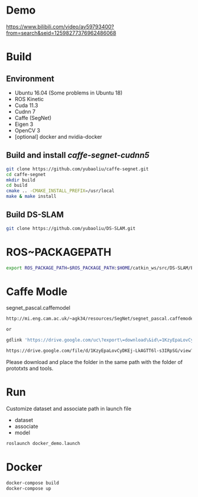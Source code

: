 # Demo

<https://www.bilibili.com/video/av59793400?from=search&seid=12598277376962486068>

# Build

## Environment
- Ubuntu 16.04 (Some problems in Ubuntu 18)
- ROS Kinetic
- Cuda 11.3
- Cudnn 7
- Caffe (SegNet)
- Eigen 3
- OpenCV 3
- [optional] docker and nvidia-docker

## Build and install *caffe-segnet-cudnn5*

```sh
git clone https://github.com/yubaoliu/caffe-segnet.git 
cd caffe-segnet
mkdir build
cd build
cmake .. -CMAKE_INSTALL_PREFIX=/usr/local
make & make install
```

## Build DS-SLAM

```sh
git clone https://github.com/yubaoliu/DS-SLAM.git
```

# ROS~PACKAGEPATH

```sh
export ROS_PACKAGE_PATH=$ROS_PACKAGE_PATH:$HOME/catkin_ws/src/DS-SLAM/Examples/ROS/ORB_SLAM2_PointMap_SegNetM
```

# Caffe Modle

segnet_pascal.caffemodel

```sh
http://mi.eng.cam.ac.uk/~agk34/resources/SegNet/segnet_pascal.caffemodel

or

gdlink 'https://drive.google.com/uc\?export\=download\&id\=1KzyEpaLovCyDKEj-LkAGTT6l-s3IRpSG' | xargs -n1 wget -c -O ./segnet_pascal.caffemodel

https://drive.google.com/file/d/1KzyEpaLovCyDKEj-LkAGTT6l-s3IRpSG/view?usp=sharing
```

Please download and place the folder in the same path with the folder of
prototxts and tools.

# Run

Customize dataset and associate path in launch file
- dataset
- associate
- model

```sh
roslaunch docker_demo.launch
```

# Docker

```sh
docker-compose build
docker-compose up

```